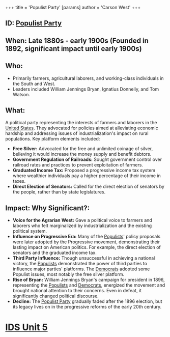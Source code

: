 +++
 title = 'Populist Party'
[params]
	author = 'Carson West'
+++
## ID: [Populist Party](./../populist-party/)

## When: Late 1880s - early 1900s (Founded in 1892, significant impact until early 1900s)

## Who:
* Primarily farmers, agricultural laborers, and working-class individuals in the South and West.
* Leaders included William Jennings Bryan, Ignatius Donnelly, and Tom Watson.

## What:
A political party representing the interests of farmers and laborers in the [United States](./../united-states/).  They advocated for policies aimed at alleviating economic hardship and addressing issues of industrialization's impact on rural populations.  Key platform elements included:

* **Free Silver:**  Advocated for the free and unlimited coinage of silver, believing it would increase the money supply and benefit debtors.
* **Government Regulation of Railroads:**  Sought government control over railroad rates and practices to prevent exploitation of farmers.
* **Graduated Income Tax:**  Proposed a progressive income tax system where wealthier individuals pay a higher percentage of their income in taxes.
* **Direct Election of Senators:**  Called for the direct election of senators by the people, rather than by state legislatures.


## Impact: Why Significant?:
* **Voice for the Agrarian West:** Gave a political voice to farmers and laborers who felt marginalized by industrialization and the existing political system.
* **Influence on Progressive Era:** Many of the [Populists](./../populists/)' policy proposals were later adopted by the Progressive movement, demonstrating their lasting impact on American politics.  For example, the direct election of senators and the graduated income tax.
* **Third Party Influence:** Though unsuccessful in achieving a national victory, the [Populists](./../populists/) demonstrated the power of third parties to influence major parties' platforms.  The [Democrats](./../democrats/) adopted some Populist issues, most notably the free silver platform.
* **Rise of Bryan:** William Jennings Bryan's campaign for president in 1896, representing the [Populists](./../populists/) and [Democrats](./../democrats/), energized the movement and brought national attention to their concerns.  Even in defeat, it significantly changed political discourse.
* **Decline:** The [Populist Party](./../populist-party/) gradually faded after the 1896 election, but its legacy lives on in the progressive reforms of the early 20th century.

# [IDS Unit 5](./../ids-unit-5/)